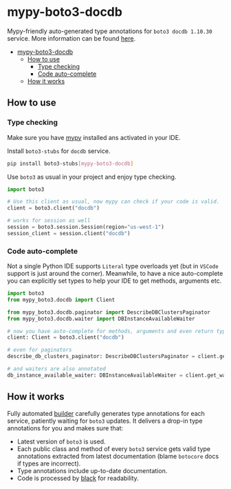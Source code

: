 # mypy-boto3-docdb

Mypy-friendly auto-generated type annotations for `boto3 docdb 1.10.30` service.
More information can be found [here](https://github.com/vemel/mypy_boto3).

- [mypy-boto3-docdb](#mypy-boto3-docdb)
  - [How to use](#how-to-use)
    - [Type checking](#type-checking)
    - [Code auto-complete](#code-auto-complete)
  - [How it works](#how-it-works)

## How to use

### Type checking

Make sure you have [mypy](https://github.com/python/mypy) installed ans activated in your IDE.

Install `boto3-stubs` for `docdb` service.

```bash
pip install boto3-stubs[mypy-boto3-docdb]
```

Use `boto3` as usual in your project and enjoy type checking.

```python
import boto3

# Use this client as usual, now mypy can check if your code is valid.
client = boto3.client("docdb")

# works for session as well
session = boto3.session.Session(region="us-west-1")
session_client = session.client("docdb")

```

### Code auto-complete

Not a single Python IDE supports `Literal` type overloads yet (but in `VSCode` support is just around the corner).
Meanwhile, to have a nice auto-complete you can explicitly set types to help your IDE to get methods, arguments etc.

```python
import boto3
from mypy_boto3.docdb import Client

from mypy_boto3.docdb.paginator import DescribeDBClustersPaginator
from mypy_boto3.docdb.waiter import DBInstanceAvailableWaiter

# now you have auto-complete for methods, arguments and even return types
client: Client = boto3.client("docdb")

# even for paginators
describe_db_clusters_paginator: DescribeDBClustersPaginator = client.get_paginator("describe_db_clusters")

# and waiters are also annotated
db_instance_available_waiter: DBInstanceAvailableWaiter = client.get_waiter("db_instance_available")
```

## How it works

Fully automated [builder](https://github.com/vemel/mypy_boto3) carefully generates
type annotations for each service, patiently waiting for `boto3` updates. It delivers
a drop-in type annotations for you and makes sure that:

- Latest version of `boto3` is used.
- Each public class and method of every `boto3` service gets valid type annotations
  extracted from latest documentation (blame `botocore` docs if types are incorrect).
- Type annotations include up-to-date documentation.
- Code is processed by [black](https://github.com/psf/black) for readability.